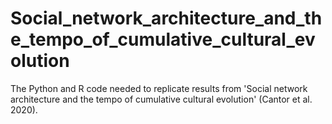 # Social_network_architecture_and_the_tempo_of_cumulative_cultural_evolution
The Python and R code needed to replicate results from 'Social network architecture and the tempo of cumulative cultural evolution' (Cantor et al. 2020).
